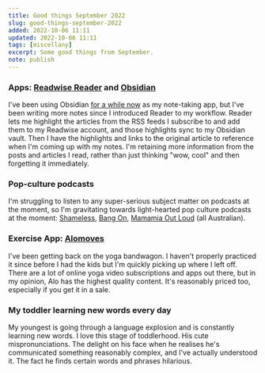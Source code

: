 ```yaml
---
title: Good things September 2022
slug: good-things-september-2022
added: 2022-10-06 11:11
updated: 2022-10-06 11:11
tags: [miscellany]
excerpt: Some good things from September.
note: publish
---
```


### Apps: [Readwise Reader](https://readwise.io/read) and [Obsidian](https://obsidian.md/)

I've been using Obsidian [for a while now](/loving-right-now-obsidian-md) as my note-taking app, but I've been writing more notes since I introduced Reader to my workflow. Reader lets me highlight the articles from the RSS feeds I subscribe to and add them to my Readwise account, and those highlights sync to my Obsidian vault. Then I have the highlights and links to the original article to reference when I'm coming up with my notes. I'm retaining more information from the posts and articles I read, rather than just thinking "wow, cool" and then forgetting it immediately.

### Pop-culture podcasts

I'm struggling to listen to any super-serious subject matter on podcasts at the moment, so I'm gravitating towards light-hearted pop culture podcasts at the moment: [Shameless](https://shamelessmediaco.com/shameless-podcast), [Bang On](https://www.abc.net.au/radio/programs/bangon), [Mamamia Out Loud](https://www.mamamia.com.au/podcasts/mamamia-out-loud/) (all Australian).

### Exercise App: [Alomoves](https://www.alomoves.com/?utm_source=GoogleAdWords&utm_medium=Advertising&gclid=Cj0KCQjw1vSZBhDuARIsAKZlijSdQ5f_SqrhZndxYNmVWZ7FFaS_-1z_ad0FPNfD_s5g8M9zD3xPsm8aAiOIEALw_wcB)

I've been getting back on the yoga bandwagon. I haven't properly practiced it since before I had the kids but I'm quickly picking up where I left off. There are a lot of online yoga video subscriptions and apps out there, but in my opinion, Alo has the highest quality content. It's reasonably priced too, especially if you get it in a sale.

### My toddler learning new words every day

My youngest is going through a language explosion and is constantly learning new words. I love this stage of toddlerhood. His cute mispronunciations. The delight on his face when he realises he's communicated something reasonably complex, and I've actually understood it. The fact he finds certain words and phrases hilarious.
